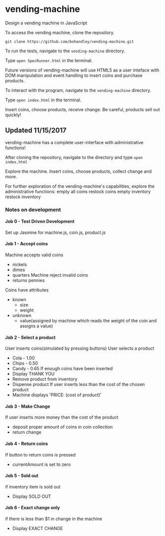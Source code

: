 # vending-machine
Design a vending machine in JavaScript

To access the vending machine, clone the repository.

`git clone https://github.com/bohandley/vending-machine.git`

To run the tests, navigate to the `vending-machine` directory. 

Type `open SpecRunner.html` in the terminal.

Future versions of vending-machine will use HTML5 as a user inteface with DOM manipulation 
and event handling to insert coins and purchase products. 

To interact with the program, navigate to the `vending-machine` directory. 

Type `open index.html` in the terminal.

Insert coins, choose products, receive change. Be careful, products sell out quickly!

## Updated 11/15/2017

vending-machine has a complete user-interface with administrative functions!

After cloning the repository, navigate to the directory and type `open index.html`

Explore the machine. Insert coins, choose products, collect change and more.

For further exploration of the vending-machine's capabilities, explore the administrative functions: 
  empty all coins
  restock coins
  empty inventory
  restock inventory

### Notes on development

#### Job 0 - Test Driven Development

  Set up Jasmine for machine.js, coin.js, product.js

#### Job 1 - Accept coins

Machine accepts valid coins
* nickels
* dimes
* quarters
  Machine reject invalid coins
* returns pennies
  
Coins have attributes
* known
   * size
   * weight
* unknown
   * value(assigned by machine which reads the weight of the coin and assigns a value)

#### Job 2 - Select a product
  
  User inserts coins(simulated by pressing buttons)
  User selects a product
* Cola - 1.00
* Chips - 0.50
* Candy - 0.65
  If enough coins have been inserted
* Display THANK YOU
* Remove product from inventory
* Dispense product
  If user inserts less than the cost of the chosen product  
* Machine displays 'PRICE: (cost of product)'

#### Job 3 - Make Change

  If user inserts more money than the cost of the product
* deposit proper amount of coins in coin collection
* return change

#### Job 4 - Return coins

  If button to return coins is pressed
* currentAmount is set to zero

#### Job 5 - Sold out

  if inventory item is sold out
* Display SOLD OUT

#### Job 6 - Exact change only

  if there is less than $1 in change in the machine
* Display EXACT CHANGE
  
